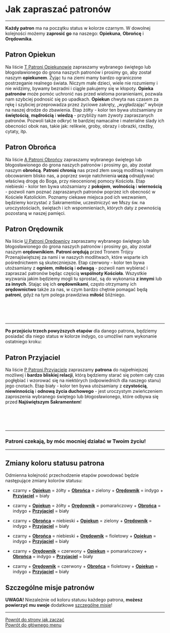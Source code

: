 # Jak zapraszać patronów
---

**Każdy patron** ma na początku status w kolorze <span class="status status-black">czarnym</span>. W dowolnej kolejności możemy **zaprosić go** na naszego: **Opiekuna**, **Obrońcę** i **Orędownika**.
## <span id="jak-zapraszac-patronow-patron-opiekun">Patron Opiekun</span>
Na liście [<span class="status status-list"><span class="status status-yellow">T</span> Patroni Opiekunowie</span>](patroni_opiekunowie.md) zapraszamy wybranego świętego lub błogosławionego do grona naszych patronów i prosimy go, aby został naszym **opiekunem**. Żyjąc tu na ziemi mamy bardzo ograniczone postrzeganie realnego świata. Niczym małe dzieci, wiele nie rozumiemy i nie widzimy, bywamy bezradni i ciągle pakujemy się w kłopoty. **Opieka patronów** może pomóc uchronić nas przed wieloma poranieniami, pozwala nam szybciej podnosić się po upadkach. **Opiekun** chwyta nas czasem za rękę i szybciej przeprowadza przez życiowe zakręty, „wygładzając” wyboje na naszej drodze do zbawienia. Etap <span class="status status-yellow">żółty</span> - kolor ten bywa utożsamiany ze **świętością**, **mądrością** i **wiedzą** - przybliży nam żywoty zapraszanych patronów. Pozwoli także odkryć te bardziej namacalne i materialne ślady ich obecności obok nas, takie jak: relikwie, groby, obrazy i obrazki, rzeźby, cytaty, itp.
## <span id="jak-zapraszac-patronow-patron-obronca">Patron Obrońca</span>
Na liście [<span class="status status-list"><span class="status status-blue">A</span> Patroni Obrońcy</span>](patroni_obroncy.md) zapraszamy wybranego świętego lub błogosławionego do grona naszych patronów i prosimy go, aby został naszym **obrońcą**. **Patroni** **chronią** nas przed złem swoją modlitwą i realnym obcowaniem blisko nas, a poprzez swoje natchnienia **uczą** odnajdywać właściwą drogę do Boga, przy nieocenionej pomocy Kościoła. Etap <span class="status status-blue">niebieski</span> - kolor ten bywa utożsamiany z **pokojem**, **wolnością** i **wiernością** - pozwoli nam poznać zapraszanych patronów poprzez ich obecność w Kościele Katolickim. Poznamy ciekawe miejsca pod ich wezwaniem, będziemy korzystać z Sakramentów, uczestniczyć we Mszy św. na uroczystościach, świętach i ich wspomnieniach, których daty z pewnością pozostaną w naszej pamięci.
## <span id="jak-zapraszac-patronow-patron-oredownik">Patron Orędownik</span>
Na liście [<span class="status status-list"><span class="status status-red">U</span> Patroni Orędownicy</span>](patroni_oredownicy.md) zapraszamy wybranego świętego lub błogosławionego do grona naszych patronów i prosimy go, aby został naszym **orędownikiem**. **Patroni orędują** przed Tronem Trójcy Przenajświętszej za nami i w naszych modlitwach, które wsparte ich pośrednictwem są skuteczniejsze. Etap <span class="status status-red">czerwony</span> - kolor ten bywa utożsamiany z **ogniem**, **miłością** i **odwagą** - pozwoli nam wybierać i zapraszać patronów będąc częścią **wspólnoty Kościoła**. Wszystkie wyzwania jakim będziemy mogli tu sprostać, są do wykonania **z innymi** lub **za innych**. Stając się ich **orędownikami**, często otrzymamy ich **orędownictwo** także za nas, w czym bardzo chętnie pomagać będą **patroni**, gdyż na tym polega prawdziwa **miłość** bliźniego.
<br />
<br />
<br />
<br />
<br />

---
**Po przejściu trzech powyższych etapów** dla danego patrona, będziemy posiadać dla niego status w kolorze <span class="status status-indigo">indygo</span>, co umożliwi nam wykonanie ostatniego kroku:
## <span id="jak-zapraszac-patronow-patron-przyjaciel">Patron Przyjaciel</span>
Na liście [<span class="status status-list"><span class="status status-white">P</span> Patroni Przyjaciele</span>](patroni_przyjaciele.md) zapraszamy **patrona** do najpełniejszej możliwej i **bardzo bliskiej relacji**, którą będziemy starać się potem cały czas pogłębiać i wzorować się na niektórych (odpowiednich dla naszego stanu) jego cnotach. Etap <span class="status status-white">biały</span> - kolor ten bywa utożsamiany z **czystością**, **niewinnością** i **odnową życia duchowego** - jest uroczystym zwieńczeniem zaproszenia wybranego świętego lub błogosławionego, które odbywa się przed **Najświętszym Sakramentem**!
<br />
<br />
<br />
<br />
<br />

---
### Patroni czekają, by móc mocniej działać w Twoim życiu!

---

## Zmiany koloru statusu patrona
Odmienna kolejność przechodzenie etapów powodować będzie następujące zmiany kolorów statusu:
- <span class="status status-black">czarny</span> + [<span class="status status-yellow">**Opiekun**</span>](patroni_opiekunowie.md) = <span class="status status-yellow">żółty</span> + [<span class="status status-blue">**Obrońca**</span>](patroni_obroncy.md) = <span class="status status-green">zielony</span> + [<span class="status status-red">**Orędownik**</span>](patroni_oredownicy.md) = <span class="status status-indigo">indygo</span> + [<span class="status status-white">**Przyjaciel**</span>](patroni_przyjaciele.md) = <span class="status status-white">biały</span>

- <span class="status status-black">czarny</span> + [<span class="status status-yellow">**Opiekun**</span>](patroni_opiekunowie.md) = <span class="status status-yellow">żółty</span> + [<span class="status status-red">**Orędownik**</span>](patroni_oredownicy.md) = <span class="status status-orange">pomarańczowy</span> + [<span class="status status-blue">**Obrońca**</span>](patroni_obroncy.md) = <span class="status status-indigo">indygo</span> + [<span class="status status-white">**Przyjaciel**</span>](patroni_przyjaciele.md) = <span class="status status-white">biały</span>

- <span class="status status-black">czarny</span> + [<span class="status status-blue">**Obrońca**</span>](patroni_obroncy.md) = <span class="status status-blue">niebieski</span> + [<span class="status status-yellow">**Opiekun**</span>](patroni_opiekunowie.md) = <span class="status status-green">zielony</span> + [<span class="status status-red">**Orędownik**</span>](patroni_oredownicy.md) = <span class="status status-indigo">indygo</span> + [<span class="status status-white">**Przyjaciel**</span>](patroni_przyjaciele.md) = <span class="status status-white">biały</span>

- <span class="status status-black">czarny</span> + [<span class="status status-blue">**Obrońca**</span>](patroni_obroncy.md) = <span class="status status-blue">niebieski</span> + [<span class="status status-red">**Orędownik**</span>](patroni_oredownicy.md) = <span class="status status-violet">fioletowy</span> + [<span class="status status-yellow">**Opiekun**</span>](patroni_opiekunowie.md) = <span class="status status-indigo">indygo</span> + [<span class="status status-white">**Przyjaciel**</span>](patroni_przyjaciele.md) = <span class="status status-white">biały</span>

- <span class="status status-black">czarny</span> + [<span class="status status-red">**Orędownik**</span>](patroni_oredownicy.md) = <span class="status status-red">czerwony</span> + [<span class="status status-yellow">**Opiekun**</span>](patroni_opiekunowie.md) = <span class="status status-orange">pomarańczowy</span> + [<span class="status status-blue">**Obrońca**</span>](patroni_obroncy.md) = <span class="status status-indigo">indygo</span> + [<span class="status status-white">**Przyjaciel**</span>](patroni_przyjaciele.md) = <span class="status status-white">biały</span>

- <span class="status status-black">czarny</span> + [<span class="status status-red">**Orędownik**</span>](patroni_oredownicy.md) = <span class="status status-red">czerwony</span> + [<span class="status status-blue">**Obrońca**</span>](patroni_obroncy.md) = <span class="status status-violet">fioletowy</span> + [<span class="status status-yellow">**Opiekun**</span>](patroni_opiekunowie.md) = <span class="status status-indigo">indygo</span> + [<span class="status status-white">**Przyjaciel**</span>](patroni_przyjaciele.md) = <span class="status status-white">biały</span>

## Szczególne misje patronów
**UWAGA!** Niezależnie od koloru statusu każdego patrona, **możesz powierzyć mu swoje** dodatkowe [szczególne misje](jak_powierzac_patronom_swoje_szczegolne_misje.md)!

---
[Powrót do strony jak zacząć](jak_zaczac.md#jak-zaczac-patroni)  
[Powrót do głównego menu](index.md)
